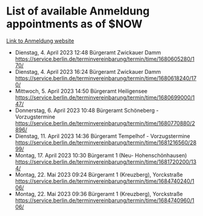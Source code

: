 # List of available Anmeldung appointments as of $NOW
[Link to Anmeldung website](https://service.berlin.de/terminvereinbarung/termin/tag.php?termin=1&anliegen[]=120686&dienstleisterlist=122210,122217,327316,122219,327312,122227,327314,122231,327346,122243,327348,122254,122252,329742,122260,329745,122262,329748,122271,327278,122273,327274,122277,327276,330436,122280,327294,122282,327290,122284,327292,122291,327270,122285,327266,122286,327264,122296,327268,150230,329760,122297,327286,122294,327284,122312,329763,122314,329775,122304,327330,122311,327334,122309,327332,317869,122281,327352,122279,329772,122283,122276,327324,122274,327326,122267,329766,122246,327318,122251,327320,122257,327322,122208,327298,122226,327300&herkunft=http%3A%2F%2Fservice.berlin.de%2Fdienstleistung%2F120686%2F)
- Dienstag, 4. April 2023 12:48 Bürgeramt Zwickauer Damm https://service.berlin.de/terminvereinbarung/termin/time/1680605280/170/
- Dienstag, 4. April 2023 16:24 Bürgeramt Zwickauer Damm https://service.berlin.de/terminvereinbarung/termin/time/1680618240/170/
- Mittwoch, 5. April 2023 14:50 Bürgeramt Heiligensee https://service.berlin.de/terminvereinbarung/termin/time/1680699000/147/
- Donnerstag, 6. April 2023 10:48 Bürgeramt Schöneberg - Vorzugstermine https://service.berlin.de/terminvereinbarung/termin/time/1680770880/2896/
- Dienstag, 11. April 2023 14:36 Bürgeramt Tempelhof - Vorzugstermine https://service.berlin.de/terminvereinbarung/termin/time/1681216560/2899/
- Montag, 17. April 2023 10:30 Bürgeramt 1 (Neu- Hohenschönhausen) https://service.berlin.de/terminvereinbarung/termin/time/1681720200/134/
- Montag, 22. Mai 2023 09:24 Bürgeramt 1 (Kreuzberg), Yorckstraße https://service.berlin.de/terminvereinbarung/termin/time/1684740240/106/
- Montag, 22. Mai 2023 09:36 Bürgeramt 1 (Kreuzberg), Yorckstraße https://service.berlin.de/terminvereinbarung/termin/time/1684740960/106/
